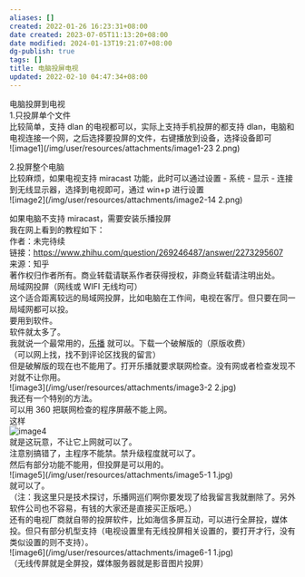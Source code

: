 ```yaml
---
aliases: []
created: 2022-01-26 16:23:31+08:00
date created: 2023-07-05T11:13:20+08:00
date modified: 2024-01-13T19:21:07+08:00
dg-publish: true
tags: []
title: 电脑投屏电视
updated: 2022-02-10 04:47:34+08:00
---
```


电脑投屏到电视  
1.只投屏单个文件  
比较简单，支持 dlan 的电视都可以，实际上支持手机投屏的都支持 dlan，电脑和电视连接一个网，之后选择要投屏的文件，右键播放到设备，选择设备即可  
![image1](/img/user/resources/attachments/image1-23 2.png)

2.投屏整个电脑  
比较麻烦，如果电视支持 miracast 功能，此时可以通过设置 - 系统 - 显示 - 连接到无线显示器，选择到电视即可，通过 win+p 进行设置  
![image2](/img/user/resources/attachments/image2-14 2.png)

如果电脑不支持 miracast，需要安装乐播投屏  
我在网上看到的教程如下：  
作者：未完待续  
链接：https://www.zhihu.com/question/269246487/answer/2273295607  
来源：知乎  
著作权归作者所有。商业转载请联系作者获得授权，非商业转载请注明出处。  
局域网投屏（网线或 WIFI 无线均可）  
这个适合距离较远的局域网投屏，比如电脑在工作间，电视在客厅。但只要在同一局域网都可以投。  
要用到软件。  
软件就太多了。  
我就说一个最常用的，[乐播](https://www.zhihu.com/search?q=%E4%B9%90%E6%92%AD&search_source=Entity&hybrid_search_source=Entity&hybrid_search_extra=%7B%22sourceType%22%3A%22answer%22%2C%22sourceId%22%3A2273295607%7D) 就可以。下载一个破解版的（原版收费）  
（可以网上找，找不到评论区找我的留言）  
但是破解版的现在也不能用了。打开乐播就要求联网检查。没有网或者检查发现不对就不让你用。  
![image3](/img/user/resources/attachments/image3-2 2.jpg)  
我还有一个特别的方法。  
可以用 360 把联网检查的程序屏蔽不能上网。  
这样  
![image4](/img/user/resources/attachments/image4-2.jpg)  
就是这玩意，不让它上网就可以了。  
注意别搞错了，主程序不能禁。禁升级程度就可以了。  
然后有部分功能不能用，但投屏是可以用的。  
![image5](/img/user/resources/attachments/image5-1 1.jpg)  
就可以了。  
（注：我这里只是技术探讨，乐播网巡们啊你要发现了给我留言我就删除了。另外软件公司也不容易，有钱的大家还是直接买正版吧。）  
还有的电视厂商就自带的投屏软件，比如海信多屏互动，可以进行全屏投，媒体投。但只有部分机型支持（电视设置里有无线投屏相关设置的，要打开才行，没有类似设置的则不支持）。  
![image6](/img/user/resources/attachments/image6-1 1.jpg)  
（无线传屏就是全屏投，媒体服务器就是影音图片投屏）